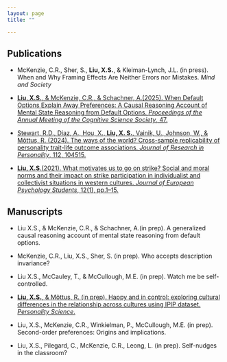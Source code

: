 ```yaml
---
layout: page
title: ""

---
```


## Publications

- McKenzie, C.R., Sher, S., **Liu, X.S.**, & Kleiman-Lynch, J.L. (in press). When and Why Framing Effects Are Neither Errors nor Mistakes. _Mind and Society_
   
- [**Liu, X.S.**, & McKenzie, C.R., & Schachner, A.(2025). When Default Options Explain Away Preferences: A Causal Reasoning Account of Mental State Reasoning from Default Options. _Proceedings of the Annual Meeting of the Cognitive Science Society_, 47.](https://escholarship.org/uc/item/9bq3d5ch)

- [Stewart, R.D., Diaz, A., Hou, X., **Liu, X. S.**, Vainik, U., Johnson, W., & Mõttus, R. (2024). The ways of the world? Cross-sample replicability of personality trait-life outcome associations. _Journal of Research in Personality_, 112, 104515.](https://doi.org/10.1016/j.jrp.2024.104515)

- [**Liu, X.S**.(2021). What motivates us to go on strike? Social and moral norms and their impact on strike participation in individualist and collectivist situations in western cultures. _Journal of European Psychology Students_, 12(1), pp.1–15.](http://doi.org/10.5334/jeps.507)


## Manuscripts

- Liu X.S., & McKenzie, C.R., & Schachner, A.(in prep). A generalized causal reasoning account of mental state reasoning from default options.
  
- McKenzie, C.R., Liu, X.S., Sher, S. (in prep). Who accepts description invariance?
  
- Liu X.S., McCauley, T., & McCullough, M.E. (in prep). Watch me be self-controlled.
  
- [**Liu, X.S.**, & Mõttus, R. (in prep). Happy and in control: exploring cultural differences in the relationship across cultures using IPIP dataset. _Personality Science_.](https://psyarxiv.com/c7wsd/)
  
- Liu, X.S., McKenzie, C.R., Winkielman, P., McCullough, M.E. (in prep). Second-order preferences: Origins and implications.
  
- Liu, X.S., Pilegard, C., McKenzie, C.R., Leong, L. (in prep). Self-nudges in the classroom?

